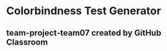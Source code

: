 Colorbindness Test Generator
============================

team-project-team07 created by GitHub Classroom
-----------------------------------------------

